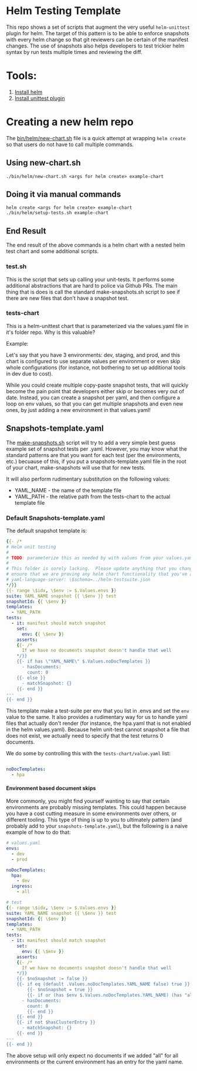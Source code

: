 # Helm Testing Template

This repo shows a set of scripts that augment the very useful `helm-unittest` plugin for helm.  The
target of this pattern is to be able to enforce snapshots with every helm change so that git reviewers
can be certain of the manifest changes.  The use of snapshots also helps developers to test trickier
helm syntax by run tests multiple times and reviewing the diff.

# Tools:

1. [Install helm](https://helm.sh/docs/intro/install/)
2. [Install unittest plugin](https://github.com/helm-unittest/helm-unittest?tab=readme-ov-file#install)
   
# Creating a new helm repo

The [bin/helm/new-chart.sh](./bin/helm/new-chart.sh) file is a quick attempt at wrapping `helm create` so that users
do not have to call multiple commands.

## Using new-chart.sh

```shell
./bin/helm/new-chart.sh <args for helm create> example-chart
```

## Doing it via manual commands

```shell
helm create <args for helm create> example-chart
./bin/helm/setup-tests.sh example-chart
```

## End Result

The end result of the above commands is a helm chart with a nested helm test chart and some additional scripts.

### test.sh

This is the script that sets up calling your unit-tests. It performs some additional abstractions that are hard to police
via Github PRs.  The main thing that is does is call the standard make-snapshots.sh script to see if there are new files
that don't have a snapshot test.

### tests-chart

This is a helm-unittest chart that is parameterized via the values.yaml file in it's folder repo.  Why is this valuable?

Example:

Let's say that you have 3 environments: dev, staging, and prod, and this chart is configured to use separate values per environment
or even skip whole configurations (for instance, not bothering to set up additional tools in dev due to cost).

While you could create multiple copy-paste snapshot tests, that will quickly become the pain point that developers either
skip or becomes very out of date.  Instead, you can create a snapshot per yaml, and then configure a loop on env values, so that
you can get multiple snapshots and even new ones, by just adding a new environment in that values.yaml!


## Snapshots-template.yaml

The [make-snapshots.sh](./bin/helm/make-snapshots.sh) script will try to add a very simple best guess example set of 
snapshot tests per .yaml.  However, you may know what the standard patterns are that you want for each test (per the environments, etc.)
becuause of this, if you put a snapshots-template.yaml file in the root of your chart, make-snapshots will use that
for new tests.

It will also perform rudimentary substitution on the following values:

* YAML_NAME - the name of the template file
* YAML_PATH - the relative path from the tests-chart to the actual template file

### Default Snapshots-template.yaml

The default snapshot template is:

```yaml
{{- /*
# Helm unit testing
#
# TODO: parameterize this as needed by with values from your values.yaml
# 
# This folder is sorely lacking.  Please update anything that you change to
# ensure that we are proving any helm chart functionality that you've added.
# yaml-language-server: \$schema=../helm-testsuite.json
*/}}
{{- range \$idx, \$env := $.Values.envs }}
suite: YAML_NAME snapshot {{ \$env }} test
snapshotId: {{ \$env }}
templates:
  - YAML_PATH
tests:
  - it: manifest should match snapshot
    set:
      env: {{ \$env }}
    asserts:
    {{- /*
      If we have no documents snapshot doesn't handle that well
    */}}
    {{- if has \"YAML_NAME\" $.Values.noDocTemplates }}
      - hasDocuments:
        count: 0 
    {{- else }}
      - matchSnapshot: {}
    {{- end }}
---
{{- end }}
```

This template make a test-suite per env that you list in .envs and set the `env` value to the same.
It also provides a rudimentary way for us to handle yaml files that actually don't render (for instance,
the hpa.yaml that is not enabled in the helm values.yaml).  Because helm unit-test cannot snapshot a file
that does not exist, we actually need to specify that the test returns 0 documents.

We do some by controlling this with the `tests-chart/value.yaml` list:

```yaml

noDocTemplates:
  - hpa
```

#### Environment based document skips

More commonly, you might find yourself wanting to say that certain environments are probably missing templates.  This
could happen because you have a cost cutting measure in some environments over others, or different tooling.  This type of
thing is up to you to ultimately pattern (and probably add to your `snapshots-template.yaml`), but the following is a naive
example of how to do that:

```yaml
# values.yaml
envs:
  - dev
  - prod

noDocTemplates:
  hpa:
    - dev
  ingress:
    - all
```

```yaml
# test
{{- range \$idx, \$env := $.Values.envs }}
suite: YAML_NAME snapshot {{ \$env }} test
snapshotId: {{ \$env }}
templates:
  - YAML_PATH
tests:
  - it: manifest should match snapshot
    set:
      env: {{ \$env }}
    asserts:
    {{- /*
      If we have no documents snapshot doesn't handle that well
    */}}
    {{- $noSnapshot := false }}
    {{- if eq (default .Values.noDocTemplates.YAML_NAME false) true }}
        {{- $noSnapshot = true }}
        {{- if or (has $env $.Values.noDocTemplates.YAML_NAME) (has "all" $.Values.noDocTemplates.YAML_NAME) }}
      - hasDocuments:
        count: 0
        {{- end }}
    {{- end }}
    {{- if not $hasClusterEntry }}
      - matchSnapshot: {}
    {{- end }}
---
{{- end }}
```

The above setup will only expect no documents if we added "all" for all environments or the current environment
has an entry for the yaml name.
